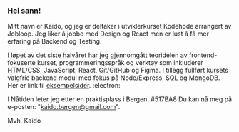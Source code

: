 ### Hei sann!

Mitt navn er Kaido, og jeg er deltaker i utviklerkurset Kodehode arrangert av Jobloop.
Jeg liker å jobbe med Design og React men er lust å få mer erfaring på Backend og Testing.

I løpet av det siste halvåret har jeg gjennomgått teoridelen av frontend-fokuserte kurset, 
programmeringsspråk og verktøy som inkluderer HTML/CSS, JavaScript, React, Git/GitHub og Figma. 
I tillegg fullført kursets valgfrie backend modul med fokus på Node/Express, SQL og MongoDB.
Her er link til [eksempelsider](https://kaidok-b04.github.io/portfolio/). :electron:


I Nåtiden leter jeg etter en praktisplass i Bergen. 
#517BA8 Du kan nå meg på e-posten: "kaido.bergen@gmail.com".

Mvh, Kaido
